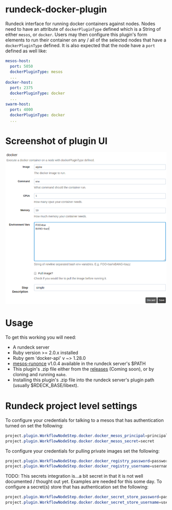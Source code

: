 # rundeck-docker-plugin
Rundeck interface for running docker containers against nodes. Nodes need to
have an attribute of `dockerPluginType` defined which is a String of either
`mesos`, or `docker`. Users may then configure this plugin's form
elements to run their container on any / all of the selected nodes that have a
`dockerPluginType` defined. It is also expected that the node have a `port`
defined as well like:
```yaml
mesos-host:
  port: 5050
  dockerPluginType: mesos
  ...
docker-host:
  port: 2375
  dockerPluginType: docker
  ...
swarm-host:
  port: 4000
  dockerPluginType: docker
  ...
```

# Screenshot of plugin UI

![workflow-step](screenshot/workflow-step.png)

# Usage
To get this working you will need:

- A rundeck server
- Ruby version >= 2.0.x installed
- Ruby gem 'docker-api' v ~> 1.28.0
- [mesos-runonce](https://github.com/yp-engineering/mesos-runonce) v1.0.4
  available in the rundeck server's $PATH
- This plugin's .zip file either from the
  [releases](https://github.com/yp-engineering/rundeck-docker-plugin/releases)
  (Coming soon), or by cloning and running `make`.
- Installing this plugin's .zip file into the rundeck server's plugin path
  (usually $RDECK_BASE/libext).

# Rundeck project level settings

To configure your credentials for talking to a mesos that has authentication
turned on set the following:

```java
project.plugin.WorkflowNodeStep.docker.docker_mesos_principal=principal
project.plugin.WorkflowNodeStep.docker.docker_mesos_secret=secret
```

To configure your credentials for pulling private images set the following:

```java
project.plugin.WorkflowNodeStep.docker.docker_registry_password=password
project.plugin.WorkflowNodeStep.docker.docker_registry_username=username
```

TODO: This secrets integration is...a bit secret in that it is not well
documented / thought out yet. Examples are needed for this some day.
To configure a secret(s) store that has authentication set the following:

```java
project.plugin.WorkflowNodeStep.docker.docker_secret_store_password=password
project.plugin.WorkflowNodeStep.docker.docker_secret_store_username=username
```
